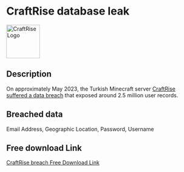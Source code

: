 # CraftRise database leak

<img src="https://logos.haveibeenpwned.com/CraftRise.png" alt="CraftRise Logo" width="88" height="88">

## Description

On approximately May 2023, the Turkish Minecraft server <a href="https://haveibeenpwned.com/Breach/CraftRise" target="_blank" rel="noopener">CraftRise suffered a data breach</a> that exposed around 2.5 million user records.

## Breached data

Email Address, Geographic Location, Password, Username

## Free download Link

[CraftRise breach Free Download Link](https://files.vc/d/dl?hash=be74d051c7aed94b4297bbd146023154)
